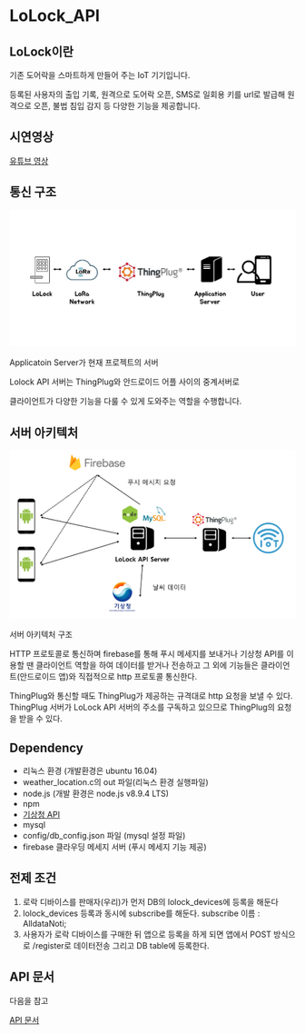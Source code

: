 # LoLock_API

## LoLock이란

기존 도어락을 스마트하게 만들어 주는 IoT 기기입니다.

등록된 사용자의 출입 기록, 원격으로 도어락 오픈, SMS로 일회용 키를 url로 발급해 원격으로 오픈, 불법 침입 감지 등 다양한 기능을 제공합니다.



## 시연영상 

[유튜브 영상](https://drive.google.com/file/d/15rSLboE11s0tOM-GOkWjteBQhcGrLojL/view?usp=sharing)



## 통신 구조

![통신 구조](https://raw.githubusercontent.com/Crazy0416/lolock_api/master/lolock_api/resource/CommunicationStructure.jpg)

Applicatoin Server가 현재 프로젝트의 서버

Lolock API 서버는 ThingPlug와 안드로이드 어플 사이의 중계서버로 

클라이언트가 다양한 기능을 다룰 수 있게 도와주는 역할을 수행합니다. 



## 서버 아키텍처

![서버 구조](https://raw.githubusercontent.com/Crazy0416/lolock_api/master/lolock_api/resource/serverArchitecture.png)

서버 아키텍처 구조

HTTP 프로토콜로 통신하며 firebase를 통해 푸시 메세지를 보내거나 기상청 API를 이용할 땐 클라이언트 역할을 하여 데이터를 받거나 전송하고 그 외에 기능들은 클라이언트(안드로이드 앱)와 직접적으로 http 프로토콜 통신한다.

ThingPlug와 통신할 때도 ThingPlug가 제공하는 규격대로 http 요청을 보낼 수 있다. ThingPlug 서버가 LoLock API 서버의 주소를 구독하고 있으므로 ThingPlug의 요청을 받을 수 있다.

## Dependency

- 리눅스 환경 (개발환경은 ubuntu 16.04)
- weather_location.c의 out 파일(리눅스 환경 실행파일)
- node.js (개발 환경은 node.js v8.9.4 LTS)
- npm
- [기상청 API](https://www.data.go.kr/dataset/15000099/openapi.do)
- mysql
- config/db_config.json 파일 (mysql 설정 파일)
- firebase 클라우딩 메세지 서버 (푸시 메세지 기능 제공)



## 전제 조건

1. 로락 디바이스를 판매자(우리)가 먼저 DB의 lolock_devices에 등록을 해둔다
2. lolock_devices 등록과 동시에 subscribe를 해둔다. subscribe 이름 : AlldataNoti;
3. 사용자가 로락 디바이스를 구매한 뒤 앱으로 등록을 하게 되면 앱에서 POST 방식으로 /register로 데이터전송 그리고 DB table에 등록한다.

## API 문서

다음을 참고

[API 문서](https://github.com/Crazy0416/lolock_api/tree/master/lolock_api/routes/README.md)


